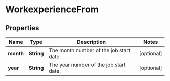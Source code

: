 

# WorkexperienceFrom


## Properties

| Name | Type | Description | Notes |
|------------ | ------------- | ------------- | -------------|
|**month** | **String** | The month number of the job start date. |  [optional] |
|**year** | **String** | The year number of the job start date. |  [optional] |



